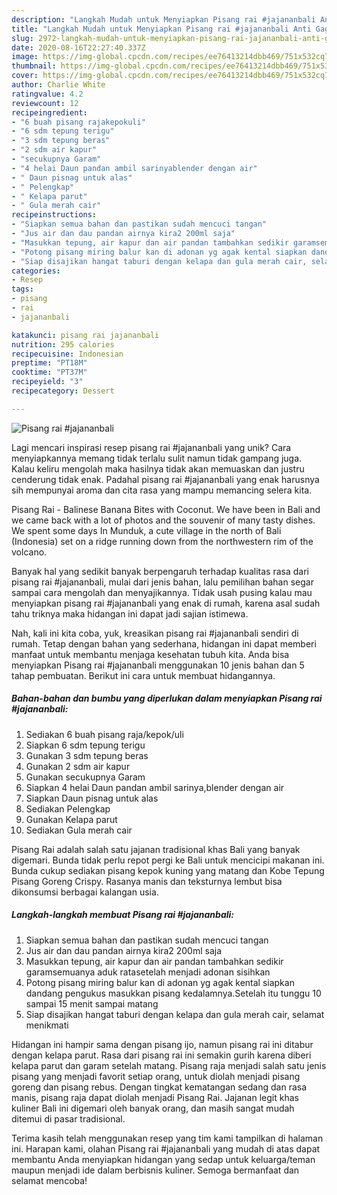 ```yaml
---
description: "Langkah Mudah untuk Menyiapkan Pisang rai #jajananbali Anti Gagal"
title: "Langkah Mudah untuk Menyiapkan Pisang rai #jajananbali Anti Gagal"
slug: 2972-langkah-mudah-untuk-menyiapkan-pisang-rai-jajananbali-anti-gagal
date: 2020-08-16T22:27:40.337Z
image: https://img-global.cpcdn.com/recipes/ee76413214dbb469/751x532cq70/pisang-rai-jajananbali-foto-resep-utama.jpg
thumbnail: https://img-global.cpcdn.com/recipes/ee76413214dbb469/751x532cq70/pisang-rai-jajananbali-foto-resep-utama.jpg
cover: https://img-global.cpcdn.com/recipes/ee76413214dbb469/751x532cq70/pisang-rai-jajananbali-foto-resep-utama.jpg
author: Charlie White
ratingvalue: 4.2
reviewcount: 12
recipeingredient:
- "6 buah pisang rajakepokuli"
- "6 sdm tepung terigu"
- "3 sdm tepung beras"
- "2 sdm air kapur"
- "secukupnya Garam"
- "4 helai Daun pandan ambil sarinyablender dengan air"
- " Daun pisnag untuk alas"
- " Pelengkap"
- " Kelapa parut"
- " Gula merah cair"
recipeinstructions:
- "Siapkan semua bahan dan pastikan sudah mencuci tangan"
- "Jus air dan dau pandan airnya kira2 200ml saja"
- "Masukkan tepung, air kapur dan air pandan tambahkan sedikir garamsemuanya aduk ratasetelah menjadi adonan sisihkan"
- "Potong pisang miring balur kan di adonan yg agak kental siapkan dandang pengukus masukkan pisang kedalamnya.Setelah itu tunggu 10 sampai 15 menit sampai matang"
- "Siap disajikan hangat taburi dengan kelapa dan gula merah cair, selamat menikmati"
categories:
- Resep
tags:
- pisang
- rai
- jajananbali

katakunci: pisang rai jajananbali 
nutrition: 295 calories
recipecuisine: Indonesian
preptime: "PT18M"
cooktime: "PT37M"
recipeyield: "3"
recipecategory: Dessert

---
```



![Pisang rai #jajananbali](https://img-global.cpcdn.com/recipes/ee76413214dbb469/751x532cq70/pisang-rai-jajananbali-foto-resep-utama.jpg)

Lagi mencari inspirasi resep pisang rai #jajananbali yang unik? Cara menyiapkannya memang tidak terlalu sulit namun tidak gampang juga. Kalau keliru mengolah maka hasilnya tidak akan memuaskan dan justru cenderung tidak enak. Padahal pisang rai #jajananbali yang enak harusnya sih mempunyai aroma dan cita rasa yang mampu memancing selera kita.

Pisang Rai - Balinese Banana Bites with Coconut. We have been in Bali and we came back with a lot of photos and the souvenir of many tasty dishes. We spent some days In Munduk, a cute village in the north of Bali (Indonesia) set on a ridge running down from the northwestern rim of the volcano.

Banyak hal yang sedikit banyak berpengaruh terhadap kualitas rasa dari pisang rai #jajananbali, mulai dari jenis bahan, lalu pemilihan bahan segar sampai cara mengolah dan menyajikannya. Tidak usah pusing kalau mau menyiapkan pisang rai #jajananbali yang enak di rumah, karena asal sudah tahu triknya maka hidangan ini dapat jadi sajian istimewa.


Nah, kali ini kita coba, yuk, kreasikan pisang rai #jajananbali sendiri di rumah. Tetap dengan bahan yang sederhana, hidangan ini dapat memberi manfaat untuk membantu menjaga kesehatan tubuh kita. Anda bisa menyiapkan Pisang rai #jajananbali menggunakan 10 jenis bahan dan 5 tahap pembuatan. Berikut ini cara untuk membuat hidangannya.

<!--inarticleads1-->

##### Bahan-bahan dan bumbu yang diperlukan dalam menyiapkan Pisang rai #jajananbali:

1. Sediakan 6 buah pisang raja/kepok/uli
1. Siapkan 6 sdm tepung terigu
1. Gunakan 3 sdm tepung beras
1. Gunakan 2 sdm air kapur
1. Gunakan secukupnya Garam
1. Siapkan 4 helai Daun pandan ambil sarinya,blender dengan air
1. Siapkan  Daun pisnag untuk alas
1. Sediakan  Pelengkap
1. Gunakan  Kelapa parut
1. Sediakan  Gula merah cair


Pisang Rai adalah salah satu jajanan tradisional khas Bali yang banyak digemari. Bunda tidak perlu repot pergi ke Bali untuk mencicipi makanan ini. Bunda cukup sediakan pisang kepok kuning yang matang dan Kobe Tepung Pisang Goreng Crispy. Rasanya manis dan teksturnya lembut bisa dikonsumsi berbagai kalangan usia. 

<!--inarticleads2-->

##### Langkah-langkah membuat Pisang rai #jajananbali:

1. Siapkan semua bahan dan pastikan sudah mencuci tangan
1. Jus air dan dau pandan airnya kira2 200ml saja
1. Masukkan tepung, air kapur dan air pandan tambahkan sedikir garamsemuanya aduk ratasetelah menjadi adonan sisihkan
1. Potong pisang miring balur kan di adonan yg agak kental siapkan dandang pengukus masukkan pisang kedalamnya.Setelah itu tunggu 10 sampai 15 menit sampai matang
1. Siap disajikan hangat taburi dengan kelapa dan gula merah cair, selamat menikmati


Hidangan ini hampir sama dengan pisang ijo, namun pisang rai ini ditabur dengan kelapa parut. Rasa dari pisang rai ini semakin gurih karena diberi kelapa parut dan garam setelah matang. Pisang raja menjadi salah satu jenis pisang yang menjadi favorit setiap orang, untuk diolah menjadi pisang goreng dan pisang rebus. Dengan tingkat kematangan sedang dan rasa manis, pisang raja dapat diolah menjadi Pisang Rai. Jajanan legit khas kuliner Bali ini digemari oleh banyak orang, dan masih sangat mudah ditemui di pasar tradisional. 

Terima kasih telah menggunakan resep yang tim kami tampilkan di halaman ini. Harapan kami, olahan Pisang rai #jajananbali yang mudah di atas dapat membantu Anda menyiapkan hidangan yang sedap untuk keluarga/teman maupun menjadi ide dalam berbisnis kuliner. Semoga bermanfaat dan selamat mencoba!
